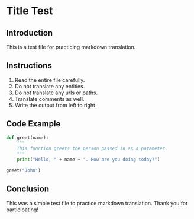 # Title Test

## Introduction

This is a test file for practicing markdown translation.

## Instructions

1. Read the entire file carefully.
2. Do not translate any entities.
3. Do not translate any urls or paths.
4. Translate comments as well.
5. Write the output from left to right.

## Code Example

```python
def greet(name):
    """
    This function greets the person passed in as a parameter.
    """
    print("Hello, " + name + ". How are you doing today?")

greet("John")
```

## Conclusion

This was a simple test file to practice markdown translation. Thank you for participating!
